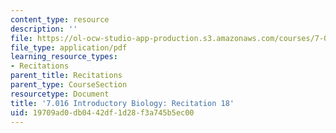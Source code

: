 ```yaml
---
content_type: resource
description: ''
file: https://ol-ocw-studio-app-production.s3.amazonaws.com/courses/7-016-introductory-biology-fall-2018/19709ad0db0442df1d28f3a745b5ec00_MIT7_016F18rec18.pdf
file_type: application/pdf
learning_resource_types:
- Recitations
parent_title: Recitations
parent_type: CourseSection
resourcetype: Document
title: '7.016 Introductory Biology: Recitation 18'
uid: 19709ad0-db04-42df-1d28-f3a745b5ec00
---
```

